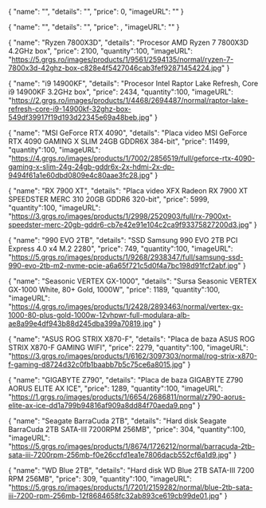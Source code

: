 {
"name": "",
"details": "",
"price": 0,
"imageURL": ""
}

{
"name": "",
"details": "",
"price": ,
"imageURL": ""
}

{
"name": "Ryzen 7800X3D",
"details": "Procesor AMD Ryzen 7 7800X3D 4.2GHz box",
"price": 2100,
"quantity":100,
"imageURL": "https://5.grgs.ro/images/products/1/9561/2594135/normal/ryzen-7-7800x3d-42ghz-box-c828e4f5427046cab3fef92871454224.jpg"
}

{
"name": "i9 14900KF",
"details": "Procesor Intel Raptor Lake Refresh, Core i9 14900KF 3.2GHz box",
"price": 2434,
"quantity":100,
"imageURL": "https://2.grgs.ro/images/products/1/4468/2694487/normal/raptor-lake-refresh-core-i9-14900kf-32ghz-box-549df39917f19d193d22345e69a48beb.jpg"
}

{
"name": "MSI GeForce RTX 4090",
"details": "Placa video MSI GeForce RTX 4090 GAMING X SLIM 24GB GDDR6X 384-bit",
"price": 11499,
"quantity":100,
"imageURL": "https://4.grgs.ro/images/products/1/7002/2856519/full/geforce-rtx-4090-gaming-x-slim-24g-24gb-gddr6x-2x-hdmi-2x-dp-9494f61a1e60dbd0809e4c80aae3fc28.jpg"
}

{
"name": "RX 7900 XT",
"details": "Placa video XFX Radeon RX 7900 XT SPEEDSTER MERC 310 20GB GDDR6 320-bit",
"price": 5999,
"quantity":100,
"imageURL": "https://3.grgs.ro/images/products/1/2998/2520903/full/rx-7900xt-speedster-merc-20gb-gddr6-cb7e42e91e104c2ca9f93375827200d3.jpg"
}

{
"name": "990 EVO 2TB",
"details": "SSD Samsung 990 EVO 2TB PCI Express 4.0 x4 M.2 2280",
"price": 749,
"quantity":100,
"imageURL": "https://5.grgs.ro/images/products/1/9268/2938347/full/samsung-ssd-990-evo-2tb-m2-nvme-pcie-a6a65f721c5d0f4a7bc198d91fcf2abf.jpg"
}

{
"name": "Seasonic VERTEX GX-1000",
"details": "Sursa Seasonic VERTEX GX-1000 White, 80+ Gold, 1000W",
"price": 1189,
"quantity":100,
"imageURL": "https://4.grgs.ro/images/products/1/2428/2893463/normal/vertex-gx-1000-80-plus-gold-1000w-12vhpwr-full-modulara-alb-ae8a99e4df943b88d245dba399a70819.jpg"
}

{
"name": "ASUS ROG STRIX X870-F",
"details": "Placa de baza ASUS ROG STRIX X870-F GAMING WIFI",
"price": 2279,
"quantity":100,
"imageURL": "https://3.grgs.ro/images/products/1/6162/3097303/normal/rog-strix-x870-f-gaming-d8724d32c0fb1baabb7b5c75ce6a8015.jpg"
}

{
"name": "GIGABYTE Z790",
"details": "Placa de baza GIGABYTE Z790 AORUS ELITE AX ICE",
"price": 1289,
"quantity":100,
"imageURL": "https://1.grgs.ro/images/products/1/6654/2686811/normal/z790-aorus-elite-ax-ice-dd1a799b94816af909a8dd84f70aeda9.png"
}

{
"name": "Seagate BarraCuda 2TB",
"details": "Hard disk Seagate BarraCuda 2TB SATA-III 7200RPM 256MB",
"price": 304,
"quantity":100,
"imageURL": "https://5.grgs.ro/images/products/1/8674/1726212/normal/barracuda-2tb-sata-iii-7200rpm-256mb-f0e26ccfd1ea1e7806dacb552cf6a1d9.jpg"
}

{
"name": "WD Blue 2TB",
"details": "Hard disk WD Blue 2TB SATA-III 7200 RPM 256MB",
"price": 309,
"quantity":100,
"imageURL": "https://5.grgs.ro/images/products/1/7201/2159282/normal/blue-2tb-sata-iii-7200-rpm-256mb-12f8684658fc32ab893ce619cb99de01.jpg"
}
